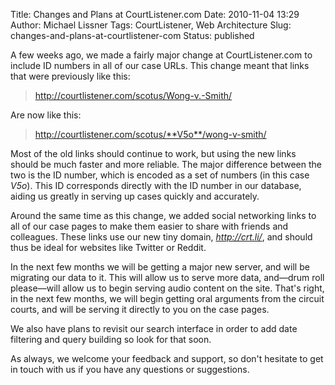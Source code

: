 Title: Changes and Plans at CourtListener.com
Date: 2010-11-04 13:29
Author: Michael Lissner
Tags: CourtListener, Web Architecture
Slug: changes-and-plans-at-courtlistener-com
Status: published

A few weeks ago, we made a fairly major change at CourtListener.com to
include ID numbers in all of our case URLs. This change meant that links
that were previously like this:

> http://courtlistener.com/scotus/Wong-v.-Smith/

Are now like this:

> http://courtlistener.com/scotus/**V5o**/wong-v-smith/

Most of the old links should continue to work, but using the new links
should be much faster and more reliable. The major difference between
the two is the ID number, which is encoded as a set of numbers (in this
case *V5o*). This ID corresponds directly with the ID number in our
database, aiding us greatly in serving up cases quickly and accurately.

Around the same time as this change, we added social networking links to
all of our case pages to make them easier to share with friends and
colleagues. These links use our new tiny domain, *http://crt.li/*, and
should thus be ideal for websites like Twitter or Reddit.

In the next few months we will be getting a major new server, and will
be migrating our data to it. This will allow us to serve more data,
and—drum roll please—will allow us to begin serving audio content on the
site. That's right, in the next few months, we will begin getting oral
arguments from the circuit courts, and will be serving it directly to
you on the case pages.

We also have plans to revisit our search interface in order to add date
filtering and query building so look for that soon.

As always, we welcome your feedback and support, so don't hesitate to
get in touch with us if you have any questions or suggestions.

